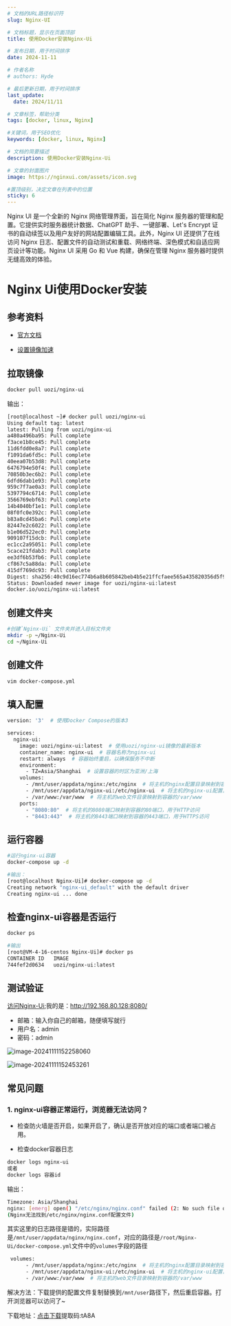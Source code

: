 ```yaml
---
# 文档的URL路径标识符
slug: Nginx-UI

# 文档标题，显示在页面顶部
title: 使用Docker安装Nginx-Ui

# 发布日期，用于时间排序
date: 2024-11-11

# 作者名称
# authors: Hyde

# 最后更新日期，用于时间排序
last_update:
  date: 2024/11/11

# 文章标签，帮助分类
tags: [docker, linux, Nginx]

#关键词，用于SEO优化
keywords: [docker, linux, Nginx]

# 文档的简要描述
description: 使用Docker安装Nginx-Ui

# 文章的封面图片
image: https://nginxui.com/assets/icon.svg

#置顶级别，决定文章在列表中的位置
sticky: 6
---
```


Nginx UI 是一个全新的 Nginx 网络管理界面，旨在简化 Nginx 服务器的管理和配置。它提供实时服务器统计数据、ChatGPT 助手、一键部署、Let's Encrypt 证书的自动续签以及用户友好的网站配置编辑工具。此外，Nginx UI 还提供了在线访问 Nginx 日志、配置文件的自动测试和重载、网络终端、深色模式和自适应网页设计等功能。Nginx UI 采用 Go 和 Vue 构建，确保在管理 Nginx 服务器时提供无缝高效的体验。

<!-- truncate -->

# Nginx Ui使用Docker安装

## 参考资料

- [官方文档](https://nginxui.com/zh_CN/guide/getting-started.html#%E5%AE%89%E8%A3%85)

- [设置镜像加速](https://hydoc.netlify.app/docs/Blog/tutorial/Ruyu-Blog/#112%E8%AE%BE%E7%BD%AE%E5%9B%BD%E5%86%85%E9%95%9C%E5%83%8F)



## 拉取镜像

```bash
docker pull uozi/nginx-ui
```

输出：

```bash
[root@localhost ~]# docker pull uozi/nginx-ui
Using default tag: latest
latest: Pulling from uozi/nginx-ui
a480a496ba95: Pull complete 
f3ace1b8ce45: Pull complete 
11d6fdd0e8a7: Pull complete 
f1091da6fd5c: Pull complete 
40eea07b53d8: Pull complete 
6476794e50f4: Pull complete 
70850b3ec6b2: Pull complete 
6dfd6dab1e93: Pull complete 
959c7f7ae0a3: Pull complete 
5397794c6714: Pull complete 
3566769ebf63: Pull complete 
14b4040bf1e1: Pull complete 
08f0fc0e392c: Pull complete 
b83a8cd45ba6: Pull complete 
82447e2c6022: Pull complete 
b1e06d522ec0: Pull complete 
909107f15dcb: Pull complete 
ec1cc2a95051: Pull complete 
5cace21fdab3: Pull complete 
ee3df6b53fb6: Pull complete 
cf867c5a88da: Pull complete 
415df769dc93: Pull complete 
Digest: sha256:40c9d16ec774b6a8b605842beb4b5e21ffcfaee565a435820356d5f941d730fe
Status: Downloaded newer image for uozi/nginx-ui:latest
docker.io/uozi/nginx-ui:latest
```

## 创建文件夹

```bash
#创建`Nginx-Ui` 文件夹并进入目标文件夹
mkdir -p ~/Nginx-Ui
cd ~/Nginx-Ui
```

## 创建文件

```bash
vim docker-compose.yml
```

## 填入配置

```bash
version: '3'  # 使用Docker Compose的版本3

services:
  nginx-ui:
    image: uozi/nginx-ui:latest  # 使用uozi/nginx-ui镜像的最新版本
    container_name: nginx-ui  # 容器名称为nginx-ui
    restart: always  # 容器始终重启，以确保服务不中断
    environment:
      - TZ=Asia/Shanghai  # 设置容器的时区为亚洲/上海
    volumes:
      - /mnt/user/appdata/nginx:/etc/nginx  # 将主机的nginx配置目录映射到容器的/etc/nginx
      - /mnt/user/appdata/nginx-ui:/etc/nginx-ui  # 将主机的nginx-ui配置目录映射到容器的/etc/nginx-ui
      - /var/www:/var/www  # 将主机的web文件目录映射到容器的/var/www
    ports:
      - "8080:80"  # 将主机的8080端口映射到容器的80端口，用于HTTP访问
      - "8443:443"  # 将主机的8443端口映射到容器的443端口，用于HTTPS访问
```

## 运行容器

```bash
#运行nginx-ui容器
docker-compose up -d

#输出：
[root@localhost Nginx-Ui]# docker-compose up -d
Creating network "nginx-ui_default" with the default driver
Creating nginx-ui ... done
```

## 检查nginx-ui容器是否运行

```bash
docker ps

#输出
[root@VM-4-16-centos Nginx-Ui]# docker ps
CONTAINER ID   IMAGE                                                      COMMAND                   CREATED          STATUS         PORTS                                                                                    NAMES
744fef2d0634   uozi/nginx-ui:latest                                       "/init"                   10 seconds ago   Up 9 seconds   0.0.0.0:8080->80/tcp, :::8080->80/tcp, 0.0.0.0:8443->443/tcp, :::8443->443/tcp           nginx-ui
```

## 测试验证

[访问Nginx-Ui](http://192.168.80.128:8080/);我的是：http://192.168.80.128:8080/

- 邮箱：输入你自己的邮箱，随便填写就行
- 用户名：admin
- 密码：admin

![image-20241111152258060](https://seasir.top/images/image-20241111152258060.png)

![image-20241111152453261](https://seasir.top/images/image-20241111152453261.png)

## 常见问题
### 1. nginx-ui容器正常运行，浏览器无法访问？
- 检查防火墙是否开启，如果开启了，确认是否开放对应的端口或者端口被占用。

- 检查docker容器日志
```bash
docker logs nginx-ui
或者
docker logs 容器id
```
输出：
```bash
Timezone: Asia/Shanghai
nginx: [emerg] open() "/etc/nginx/nginx.conf" failed (2: No such file or directory)
(Nginx无法找到/etc/nginx/nginx.conf配置文件)
```
其实这里的日志路径是错的，实际路径是`/mnt/user/appdata/nginx/nginx.conf`，对应的路径是`/root/Nginx-Ui/docker-compose.yml`文件中的`volumes`字段的路径
```bash
 volumes:
      - /mnt/user/appdata/nginx:/etc/nginx  # 将主机的nginx配置目录映射到容器的/etc/nginx
      - /mnt/user/appdata/nginx-ui:/etc/nginx-ui  # 将主机的nginx-ui配置目录映射到容器的/etc/nginx-ui
      - /var/www:/var/www  # 将主机的web文件目录映射到容器的/var/www
```
解决方法：下载提供的配置文件复制替换到`/mnt/user`路径下，然后重启容器。打开浏览器可以访问了~

下载地址：[点击下载](https://www.123684.com/s/nsg0Vv-IvdJv?)提取码:tA8A